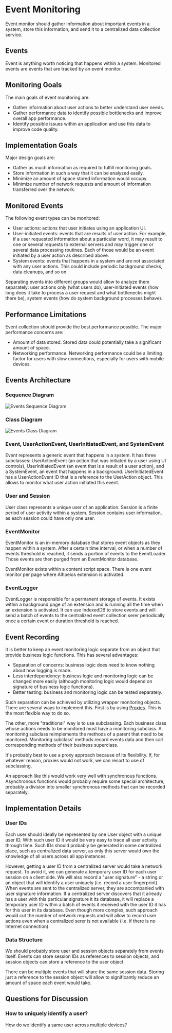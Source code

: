 # Event Monitoring

Event monitor should gather information about important events in a system, store this information, and send it to a
centralized data collection service.

## Events

Event is anything worth noticing that happens within a system. Monitored events are events that are tracked 
by an event monitor.

## Monitoring Goals

The main goals of event monitoring are:
* Gather information about user actions to better understand user needs.
* Gather performance data to identify possible bottlenecks and improve overall app performance.
* Identify possible issues within an application and use this data to improve code quality.

## Implementation Goals

Major design goals are:
* Gather as much information as required to fulfill monitoring goals.
* Store information in such a way that it can be analyzed easily.
* Minimize an amount of space stored information would occupy.
* Minimize number of network requests and amount of information transferred over the network.

## Monitored Events

The following event types can be monitored:
* User actions: actions that user initiates using an application UI.
* User-initiated events: events that are results of user action. For example, if a user requested information 
about a particular word, it may result to one or several requests to external servers and may trigger 
one or several data processing routines. Each of those would be an event initiated by a user action
as described above.
* System events: events that happens in a system and are not associated with any user actions. 
This could include periodic background checks, data cleanups, and so on.

Separating events into different groups would allow to analyze them separately: user actions only (what users do), 
user-initiated events (how long does it take to process a user request and what bottlenecks might there be), 
system events (how do system background processes behave).

## Performance Limitations

Event collection should provide the best performance possible. The major performance concerns are:
* Amount of data stored. Stored data could potentially take a significant amount of space.
* Networking performance. Networking performance could be a limiting factor for users with slow connections,
especially for users with mobile devices.

## Events Architecture

### Sequence Diagram
![Events Sequence Diagram](events-sequence-diagram.svg)

### Class Diagram
![Events Class Diagram](events-class-diagram.svg)

### Event, UserActionEvent, UserInitiatedEvent, and SystemEvent

Event represents a generic event that happens in a system. It has three subclasses: UserActionEvent (an action that
was initiated by a user using UI controls), UserInitiatedEvent (an event that is a result of a user action), and
a SystemEvent, an event that happens in a background. UserInitiatedEvent has a UserActionEvent ID that is 
a reference to the UserAction object. This allows to monitor what user action initiated this event.

### User and Session 

User class represents a unique user of an application. Session is a finite period of user activity within a system.
Session contains user information, as each session could have only one user.

### EventMonitor

EventMonitor is an in-memory database that stores event objects as they happen within a system. After a certain
time interval, or when a number of events threshold is reached, it sends a portion of events to the EventLoader.
Those events are then purged from an EventMonitor database.

EventMonitor exists within a content script space. There is one event monitor per page where Alhpeios extension
is activated.

### EventLogger

EventLogger is responsible for a permanent storage of events. It exists within a background page of an extension
and is running all the time when an extension is activated. It can use IndexedDB to store events and 
will send a batch of events to the centralized event collection serer periodically once a certain 
event or duration threshold is reached.

## Event Recording

It is better to keep an event monitoring logic separate from an object that provide business logic functions.
This has several advantages:
* Separation of concerns: business logic does need to know nothing about how logging is made.
* Less interdependency: business logic and monitoring logic can be changed more easily (although monitoring
logic would depend on signature of business logic functions).
* Better testing: business and monitoring logic can be tested separately.

Such separation can be achieved by utilizing wrapper monitoring objects. There are several ways to implement
this. First is by using [Proxies](https://developer.mozilla.org/en-US/docs/Web/JavaScript/Reference/Global_Objects/Proxy).
This is the most flexible way to do so. 

The other, more "traditional" way is to use subclassing. Each business class whose actions needs
to be monitored must have a monitoring subclass. A monitoring subclass reimplements the methods of a parent
that need to be monitored. Monitoring subclass' methods record events data and then call corresponding
methods of their business superclass.

It's probably best to use a proxy approach because of its flexibility. If, for whatever reason, proxies
would not work, we can resort to use of subclassing.

An approach like this would work very well with synchronous functions. Asynchronous functions would probably 
require some special architecture, probably a division into smaller synchronous methods that can 
be recorded separately.

## Implementation Details

### User IDs
Each user should ideally be represented by one User object with a unique user ID. With such user ID it would
be very easy to trace all user activity through time. Such IDs should probably be generated in some centralized
place, such as centralized data server, as only this server would own the knowledge of all users across all
app instances.

However, getting a user ID from a centralized server would take a network request. To avoid it, we can generate
a temporary user ID for each user session on a client side. We will also record a "user signature" - a string
or an object that will identify a user uniquely (i.e. record a user fingerprint). When events are sent 
to the centralized server, they are accompanied with user signature information. If a centralized server 
discovers that it already has a user with this particular signature it its database, it will replace a 
temporary user ID within a batch of events it received with the user ID it has for this user
in its database. Even though more complex, such approach would cut the number of network requests 
and will allow to record user actions even when a centralized serer is not available 
(i.e. if there is no Internet connection).

### Data Structure
We should probably store user and session objects separately from events itself. Events can store session IDs
as references to session objects, and session objects can store a reference to the user object.

There can be multiple events that will share the same session data. Storing just a reference to the
session object will allow to significantly reduce an amount of space each event would take.


## Questions for Discussion

### How to uniquely identify a user?
How do we identify a same user across multiple devices?


